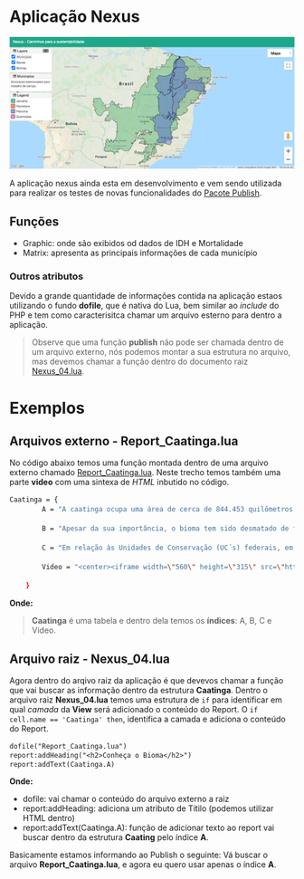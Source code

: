 # Aplicação Nexus


![img](https://github.com/CristianoAugustoChico/Application_code/blob/master/Exemplo_Nexus/Imagens/applicacao.png?raw=true)


A aplicação nexus ainda esta em desenvolvimento e vem sendo utilizada para realizar os testes de novas funcionalidades do [Pacote Publish].

## Funções
 - Graphic: onde são exibidos od dados de IDH e Mortalidade
 - Matrix: apresenta as principais informações de cada município


### Outros atributos

Devido a grande quantidade de informações contida na aplicação estaos utilizando o fundo **dofile**, que é nativa do Lua, bem similar ao *include* do PHP e tem como caracterisitca chamar um arquivo esterno para dentro a aplicação. 

> Observe que uma função **publish** não pode ser chamada dentro de um arquivo externo, nós podemos montar a sua estrutura no arquivo, mas devemos chamar a função dentro do documento raiz [Nexus_04.lua].

# Exemplos

## Arquivos externo - Report_Caatinga.lua 
No código abaixo temos uma função montada dentro de uma arquivo externo chamado [Report_Caatinga.lua]. Neste trecho temos também uma parte **video** com uma sintexa de *HTML* inbutido no código.

```sh
Caatinga = {
		A = "A caatinga ocupa uma área de cerca de 844.453 quilômetros quadrados, o equivalente a 11% do território nacional. Engloba os estados Alagoas, Bahia, Ceará, Maranhão, Pernambuco, Paraíba, Rio Grande do Norte, Piauí, Sergipe e o norte de Minas Gerais. Rico em biodiversidade, o bioma abriga 178 espécies de mamíferos, 591 de aves, 177 de répteis, 79 espécies de anfíbios, 241 de peixes e 221 abelhas. Cerca de 27 milhões de pessoas vivem na região, a maioria carente e dependente dos recursos do bioma para sobreviver. A caatinga tem um imenso potencial para a conservação de serviços ambientais, uso sustentável e bioprospecção que, se bem explorado, será decisivo para o desenvolvimento da região e do país. A biodiversidade da caatinga ampara diversas atividades econômicas voltadas para fins agrosilvopastoris e industriais, especialmente nos ramos farmacêutico, de cosméticos, químico e de alimentos.",

		B = "Apesar da sua importância, o bioma tem sido desmatado de forma acelerada, principalmente nos últimos anos, devido principalmente ao consumo de lenha nativa, explorada de forma ilegal e insustentável, para fins domésticos e indústrias, ao sobrepastoreio e a conversão para pastagens e agricultura. Frente ao avançado desmatamento que chega a 46% da área do bioma, segundo dados do Ministério do Meio Ambiente (MMA), o governo busca concretizar uma agenda de criação de mais unidades de conservação federais e estaduais no bioma, além de promover alternativas para o uso sustentável da sua biodiversidade.",

		C = "Em relação às Unidades de Conservação (UC´s) federais, em 2009 foi criado o Monumento Natural do Rio São Francisco, com 27 mil hectares, que engloba os estados de Alagoas, Bahia e Sergipe e, em 2010, o Parque Nacional das Confusões, no Piauí foi ampliado em 300 mil hectares, passando a ter 823.435,7 hectares. Em 2012 foi criado o Parque Nacional da Furna Feia, nos Municípios de Baraúna e Mossoró, no estado do Rio Grande do Norte, com 8.494 ha. Com estas novas unidades, a área protegida por unidades de conservação no bioma aumentou para cerca de 7,5%. Ainda assim, o bioma continuará como um dos menos protegidos do país, já que pouco mais de 1% destas unidades são de Proteção Integral. Ademais, grande parte das unidades de conservação do bioma, especialmente as Áreas de Proteção Ambiental – APAs, têm baixo nível de implementação.",

		Video = "<center><iframe width=\"560\" height=\"315\" src=\"https://www.youtube.com/embed/_O4TXbfYPng\" frameborder=\"0\" allow=\"accelerometer; autoplay; encrypted-media; gyroscope; picture-in-picture\" allowfullscreen></iframe></center>"

	}
```

**Onde:**
> **Caatinga** é uma tabela e dentro dela temos os **índices**: A, B, C e Video.

## Arquivo raiz - Nexus_04.lua

Agora dentro do arqivo raiz da aplicação é que devevos chamar a função que vai buscar as informação dentro da estrutura **Caatinga**.
Dentro o arquivo raiz **Nexus_04.lua** temos uma estrutura de `if` para identificar em qual *camada* da **View** será adicionado o conteúdo do Report.
O `if cell.name == 'Caatinga' then`, identifica a camada e adiciona o conteúdo do Report.

```
dofile("Report_Caatinga.lua")
report:addHeading("<h2>Conheça o Bioma</h2>")
report:addText(Caatinga.A)
```

**Onde:**
 - dofile: vai chamar o conteúdo do arquivo externo a raiz
 - report:addHeading: adiciona um atributo de Títilo (podemos utilizar HTML dentro)
 - report:addText(Caatinga.A): função de adicionar texto ao report vai buscar dentro da estrutura **Caating** pelo índice **A**.
 
Basicamente estamos informando ao Publish o seguinte: 
Vá buscar o arquivo **Report_Caatinga.lua**, e agora eu quero usar apenas o índice **A**. 


[Pacote Publish]: <https://github.com/TerraME/publish>
[Nexus_04.lua]: <https://github.com/CristianoAugustoChico/Application_code/blob/master/Exemplo_Nexus/Nexus_04.lua>
[Report_Caatinga.lua]: <https://github.com/CristianoAugustoChico/Application_code/blob/master/Exemplo_Nexus/Report_Caatinga.lua>
